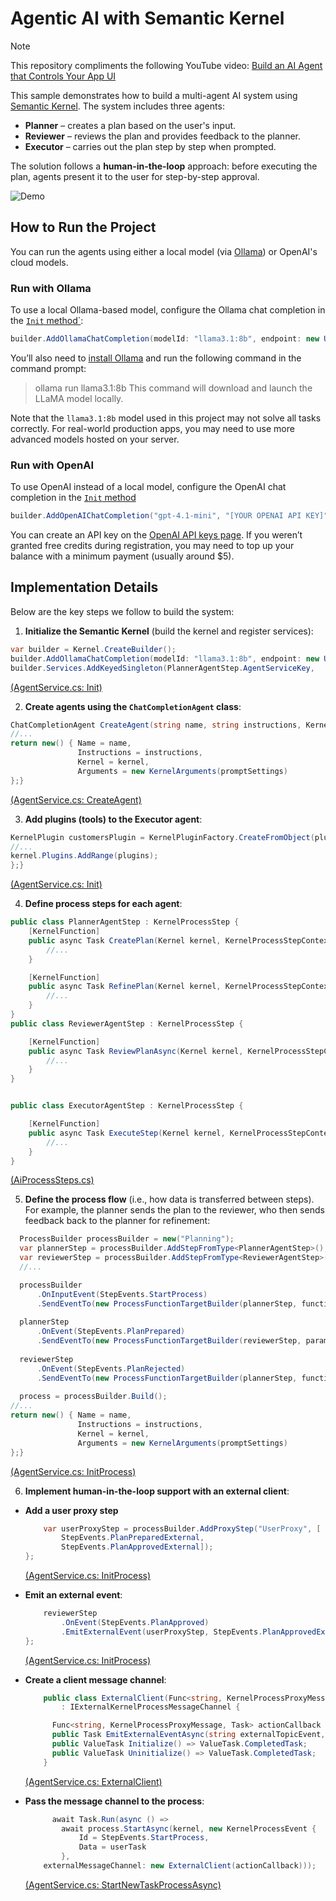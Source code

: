 # Agentic AI with Semantic Kernel

> [!Note]  
> This repository compliments the following YouTube video: [Build an AI Agent that Controls Your App UI](https://youtu.be/_gpqHKWqbwA)

This sample demonstrates how to build a multi-agent AI system using [Semantic Kernel](https://github.com/microsoft/semantic-kernel). The system includes three agents:

- **Planner** – creates a plan based on the user's input.
- **Reviewer** – reviews the plan and provides feedback to the planner.
- **Executor** – carries out the plan step by step when prompted.

The solution follows a **human-in-the-loop** approach: before executing the plan, agents present it to the user for step-by-step approval.

![Demo](Images/Demo_Animation.gif)

## How to Run the Project

You can run the agents using either a local model (via [Ollama](https://ollama.com)) or OpenAI's cloud models.

### Run with Ollama

To use a local Ollama-based model, configure the Ollama chat completion in the [`Init` method`](https://github.com/Alexgoon/agentic-ai-with-semantic-kernel/blob/f1b5f8390ba2669723910c4a252319e2bd4bb406/HealthyCoding_Agentic/Infrastructure/AgentService.cs#L17):

```csharp
builder.AddOllamaChatCompletion(modelId: "llama3.1:8b", endpoint: new Uri("http://localhost:11434/"));
```
You’ll also need to [install Ollama](https://ollama.com/download) and run the following command in the command prompt:

> ollama run llama3.1:8b
This command will download and launch the LLaMA model locally.

Note that the `llama3.1:8b` model used in this project may not solve all tasks correctly. For real-world production apps, you may need to use more advanced models hosted on your server.

### Run with OpenAI

To use OpenAI instead of a local model, configure the OpenAI chat completion in the [`Init` method](https://github.com/Alexgoon/agentic-ai-with-semantic-kernel/blob/f1b5f8390ba2669723910c4a252319e2bd4bb406/HealthyCoding_Agentic/Infrastructure/AgentService.cs#L17)

```csharp
builder.AddOpenAIChatCompletion("gpt-4.1-mini", "[YOUR OPENAI API KEY]");
```

You can create an API key on the [OpenAI API keys page](https://platform.openai.com/api-keys). If you weren’t granted free credits during registration, you may need to top up your balance with a minimum payment (usually around $5).

## Implementation Details

Below are the key steps we follow to build the system:

1. **Initialize the Semantic Kernel** (build the kernel and register services):
```csharp
var builder = Kernel.CreateBuilder();
builder.AddOllamaChatCompletion(modelId: "llama3.1:8b", endpoint: new Uri("http://localhost:11434/"));
builder.Services.AddKeyedSingleton(PlannerAgentStep.AgentServiceKey,
```
[(AgentService.cs: Init)](https://github.com/Alexgoon/agentic-ai-with-semantic-kernel/blob/a245564b60d9eeb0e859c29580346b076361d257/HealthyCoding_Agentic/Infrastructure/AgentService.cs#L18-L20)


2. **Create agents using the `ChatCompletionAgent` class**:
```csharp
ChatCompletionAgent CreateAgent(string name, string instructions, Kernel kernel, IEnumerable<KernelPlugin> plugins = null, PromptExecutionSettings promptSettings = null) {
//...
return new() { Name = name,
               Instructions = instructions,
               Kernel = kernel,
               Arguments = new KernelArguments(promptSettings)
};}
```
[(AgentService.cs: CreateAgent)](https://github.com/Alexgoon/agentic-ai-with-semantic-kernel/blob/a245564b60d9eeb0e859c29580346b076361d257/HealthyCoding_Agentic/Infrastructure/AgentService.cs#L50-L61)

3. **Add plugins (tools) to the Executor agent**:
```csharp
KernelPlugin customersPlugin = KernelPluginFactory.CreateFromObject(pluginsSourceObject);
//...
kernel.Plugins.AddRange(plugins);
};}
```
[(AgentService.cs: Init)](https://github.com/Alexgoon/agentic-ai-with-semantic-kernel/blob/a245564b60d9eeb0e859c29580346b076361d257/HealthyCoding_Agentic/Infrastructure/AgentService.cs#L52)

4. **Define process steps for each agent**:
```csharp
public class PlannerAgentStep : KernelProcessStep {
    [KernelFunction]
    public async Task CreatePlan(Kernel kernel, KernelProcessStepContext context, string taskDescription) {
        //...
    }

    [KernelFunction]
    public async Task RefinePlan(Kernel kernel, KernelProcessStepContext context, ReviewResult reviewResult) {
        //...
    }
}
public class ReviewerAgentStep : KernelProcessStep {

    [KernelFunction]
    public async Task ReviewPlanAsync(Kernel kernel, KernelProcessStepContext context, Plan plan) {
        //...
    }
}


public class ExecutorAgentStep : KernelProcessStep {

    [KernelFunction]
    public async Task ExecuteStep(Kernel kernel, KernelProcessStepContext context, PlannedStepFlow stepFlow) {
        //...
    }
}
```
[(AiProcessSteps.cs)](https://github.com/Alexgoon/agentic-ai-with-semantic-kernel/blob/a245564b60d9eeb0e859c29580346b076361d257/HealthyCoding_Agentic/Infrastructure/AiProcessSteps.cs#L17-L87)

5. **Define the process flow** (i.e., how data is transferred between steps).  
   For example, the planner sends the plan to the reviewer, who then sends feedback back to the planner for refinement:

```csharp
  ProcessBuilder processBuilder = new("Planning");
  var plannerStep = processBuilder.AddStepFromType<PlannerAgentStep>();
  var reviewerStep = processBuilder.AddStepFromType<ReviewerAgentStep>();
  //...

  processBuilder
      .OnInputEvent(StepEvents.StartProcess)
      .SendEventTo(new ProcessFunctionTargetBuilder(plannerStep, functionName: nameof(PlannerAgentStep.CreatePlan), parameterName: "taskDescription"));
  
  plannerStep
      .OnEvent(StepEvents.PlanPrepared)
      .SendEventTo(new ProcessFunctionTargetBuilder(reviewerStep, parameterName: "plan"));
  
  reviewerStep
      .OnEvent(StepEvents.PlanRejected)
      .SendEventTo(new ProcessFunctionTargetBuilder(plannerStep, functionName: nameof(PlannerAgentStep.RefinePlan), parameterName: "reviewResult"));
  
  process = processBuilder.Build();
//...
return new() { Name = name,
               Instructions = instructions,
               Kernel = kernel,
               Arguments = new KernelArguments(promptSettings)
};}
```
[(AgentService.cs: InitProcess)](https://github.com/Alexgoon/agentic-ai-with-semantic-kernel/blob/a245564b60d9eeb0e859c29580346b076361d257/HealthyCoding_Agentic/Infrastructure/AgentService.cs#L77-L108)

6. **Implement human-in-the-loop support with an external client**:
  - **Add a user proxy step**
    ```csharp
        var userProxyStep = processBuilder.AddProxyStep("UserProxy", [
            StepEvents.PlanPreparedExternal,
            StepEvents.PlanApprovedExternal]);
    };
    ```
    [(AgentService.cs: InitProcess)](https://github.com/Alexgoon/agentic-ai-with-semantic-kernel/blob/a245564b60d9eeb0e859c29580346b076361d257/HealthyCoding_Agentic/Infrastructure/AgentService.cs#L82-L84)
    
  - **Emit an external event**:
    ```csharp
        reviewerStep
            .OnEvent(StepEvents.PlanApproved)
            .EmitExternalEvent(userProxyStep, StepEvents.PlanApprovedExternal);
    };
    ```
    [(AgentService.cs: InitProcess)](https://github.com/Alexgoon/agentic-ai-with-semantic-kernel/blob/a245564b60d9eeb0e859c29580346b076361d257/HealthyCoding_Agentic/Infrastructure/AgentService.cs#L99-L100)
    
  - **Create a client message channel**:
    ```csharp
        public class ExternalClient(Func<string, KernelProcessProxyMessage, Task> actionCallback)
            : IExternalKernelProcessMessageChannel {
    
          Func<string, KernelProcessProxyMessage, Task> actionCallback = actionCallback;
          public Task EmitExternalEventAsync(string externalTopicEvent, KernelProcessProxyMessage message) => actionCallback(externalTopicEvent, message);  
          public ValueTask Initialize() => ValueTask.CompletedTask;
          public ValueTask Uninitialize() => ValueTask.CompletedTask;
        }
    ```
    [(AgentService.cs: ExternalClient)](https://github.com/Alexgoon/agentic-ai-with-semantic-kernel/blob/a245564b60d9eeb0e859c29580346b076361d257/HealthyCoding_Agentic/Infrastructure/AgentService.cs#L137-L144)
    
  - **Pass the message channel to the process**:
    ```csharp
          await Task.Run(async () =>
            await process.StartAsync(kernel, new KernelProcessEvent {
                Id = StepEvents.StartProcess,
                Data = userTask
            },
        externalMessageChannel: new ExternalClient(actionCallback)));
    ```
    [(AgentService.cs: StartNewTaskProcessAsync)](https://github.com/Alexgoon/agentic-ai-with-semantic-kernel/blob/a245564b60d9eeb0e859c29580346b076361d257/HealthyCoding_Agentic/Infrastructure/AgentService.cs#L118)
    
